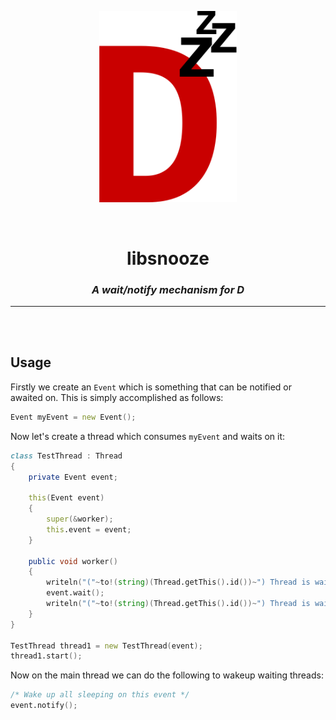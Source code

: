 <p align="center">
<img src="branding/logo.png" width=220>
</p>

<br>

<h1 align="center">libsnooze</h1>

<h3 align="center"><i><b>A wait/notify mechanism for D</i></b></h3>

---

<br>
<br>

## Usage

Firstly we create an `Event` which is something that can be notified or awaited on. This is simply accomplished as follows:

```d
Event myEvent = new Event();
```

Now let's create a thread which consumes `myEvent` and waits on it:

```d
class TestThread : Thread
{
    private Event event;

    this(Event event)
    {
        super(&worker);
        this.event = event;
    }

    public void worker()
    {
        writeln("("~to!(string)(Thread.getThis().id())~") Thread is waiting...");
        event.wait();
        writeln("("~to!(string)(Thread.getThis().id())~") Thread is waiting... [done]");
    }
}

TestThread thread1 = new TestThread(event);
thread1.start();
```

Now on the main thread we can do the following to wakeup waiting threads:

```d
/* Wake up all sleeping on this event */
event.notify();
```